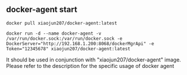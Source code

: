 
## docker-agent start

```
docker pull xiaojun207/docker-agent:latest

docker run -d --name docker-agent -v /var/run/docker.sock:/var/run/docker.sock -e DockerServer="http://192.168.1.200:8068/dockerMgrApi" -e Token="12345678" xiaojun207/docker-agent:latest

```
It should be used in conjunction with "xiaojun207/docker-agent" image. Please refer to the description for the specific usage of docker agent
